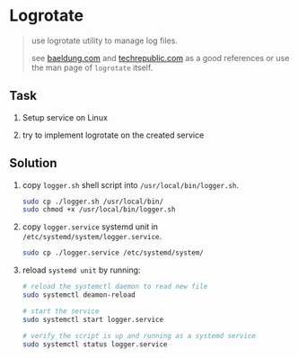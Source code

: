 # Logrotate

> use logrotate utility to manage log files.
>
> see [baeldung.com](https://www.baeldung.com/linux/rotating-logs-logrotate) and [techrepublic.com](https://www.techrepublic.com/article/manage-linux-log-files-with-logrotate/) as a good references or use the man page of `logrotate` itself.

## Task

1. Setup service on Linux 

2. try to implement logrotate on the created service

## Solution

1. copy `logger.sh` shell script into `/usr/local/bin/logger.sh`.

    ``` bash
    sudo cp ./logger.sh /usr/local/bin/
    sudo chmod +x /usr/local/bin/logger.sh
    ```

2. copy `logger.service` systemd unit in `/etc/systemd/system/logger.service`.

    ``` bash
    sudo cp ./logger.service /etc/systemd/system/
    ```

3. reload `systemd unit` by running:

    ``` bash
    # reload the systemctl daemon to read new file
    sudo systemctl deamon-reload

    # start the service
    sudo systemctl start logger.service 

    # verify the script is up and running as a systemd service
    sudo systemctl status logger.service 
    ```
